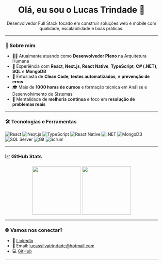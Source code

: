 <h1 align="center">Olá, eu sou o Lucas Trindade 👋</h1>

<p align="center">
Desenvolvedor Full Stack focado em construir soluções web e mobile com qualidade, escalabilidade e boas práticas.
</p>

---

### 🧠 Sobre mim

- 👨‍💻 Atualmente atuando como **Desenvolvedor Pleno** na Arquitetura Humana  
- 💼 Experiência com **React**, **Next.js**, **React Native**, **TypeScript**, **C# (.NET)**, **SQL** e **MongoDB**  
- 🧪 Entusiasta de **Clean Code**, **testes automatizados**, e **prevenção de erros**  
- 🎓 Mais de **1000 horas de cursos** e formação técnica em Análise e Desenvolvimento de Sistemas  
- 🚀 Mentalidade de **melhoria contínua** e foco em **resolução de problemas reais**

---

### 🛠️ Tecnologias e Ferramentas

![React](https://img.shields.io/badge/-React-61DAFB?style=flat&logo=react&logoColor=white)
![Next.js](https://img.shields.io/badge/-Next.js-000000?style=flat&logo=next.js)
![TypeScript](https://img.shields.io/badge/-TypeScript-3178C6?style=flat&logo=typescript&logoColor=white)
![React Native](https://img.shields.io/badge/-ReactNative-61DAFB?style=flat&logo=react&logoColor=white)
![.NET](https://img.shields.io/badge/-DotNet-512BD4?style=flat&logo=dotnet&logoColor=white)
![MongoDB](https://img.shields.io/badge/-MongoDB-47A248?style=flat&logo=mongodb&logoColor=white)
![SQL Server](https://img.shields.io/badge/-SQL%20Server-CC2927?style=flat&logo=microsoftsqlserver&logoColor=white)
![Git](https://img.shields.io/badge/-Git-F05032?style=flat&logo=git&logoColor=white)
![Scrum](https://img.shields.io/badge/-Scrum-6DB33F?style=flat&logo=scrumalliance&logoColor=white)

---

### 📈 GitHub Stats

<p align="center">
  <img height="160em" src="https://github-readme-stats.vercel.app/api?username=lucasceifa&show_icons=true&theme=default" />
  <img height="160em" src="https://github-readme-stats.vercel.app/api/top-langs/?username=lucasceifa&layout=compact&theme=default" />
</p>

---

### 🌐 Vamos nos conectar?

- 💼 [LinkedIn](https://linkedin.com/in/seu-perfil)  
- 💌 Email: lucassilvatrindade@hotmail.com  
- 💻 [GitHub](https://github.com/lucasceifa)

---

<!-- Você pode adicionar também um "quote", frase favorita, ou banner animado se quiser -->


